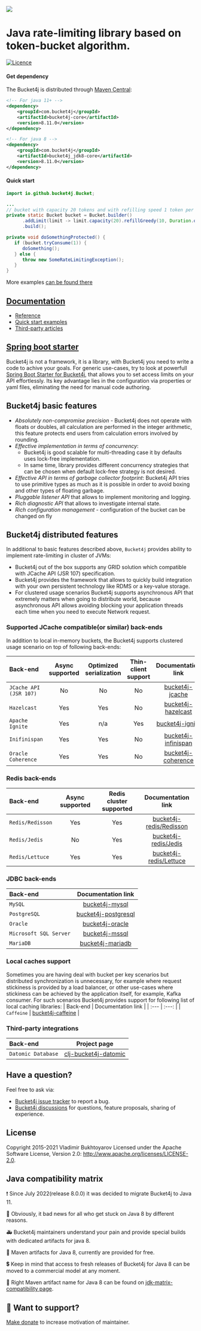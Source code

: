 ![](/asciidoc/src/main/docs/asciidoc/images/white-logo.png)

# Java rate-limiting library based on token-bucket algorithm.

[![Licence](https://img.shields.io/hexpm/l/plug.svg)](https://github.com/bucket4j/bucket4j/blob/master/LICENSE.txt)

#### Get dependency
The Bucket4j is distributed through [Maven Central](http://search.maven.org/):
```xml
<!-- For java 11+ -->
<dependency>
    <groupId>com.bucket4j</groupId>
    <artifactId>bucket4j-core</artifactId>
    <version>8.11.0</version>
</dependency>

<!-- For java 8 -->
<dependency>
    <groupId>com.bucket4j</groupId>
    <artifactId>bucket4j_jdk8-core</artifactId>
    <version>8.11.0</version>
</dependency>
```
#### Quick start
```java
import io.github.bucket4j.Bucket;

...
// bucket with capacity 20 tokens and with refilling speed 1 token per each 6 second
private static Bucket bucket = Bucket.builder()
      .addLimit(limit -> limit.capacity(20).refillGreedy(10, Duration.ofMinutes(1)))
      .build();

private void doSomethingProtected() {
   if (bucket.tryConsume(1)) {
      doSomething();    
   } else {
      throw new SomeRateLimitingException();
   }
}
```
More examples [can be found there](https://bucket4j.github.io/8.3.0/toc.html#quick-start-examples)

## [Documentation](https://bucket4j.github.io)
* [Reference](https://bucket4j.github.io/8.11.0/toc.html)
* [Quick start examples](https://bucket4j.github.io/8.11.0/toc.html#quick-start-examples)
* [Third-party articles](https://bucket4j.github.io/#third-party-articles)

## [Spring boot starter](https://github.com/MarcGiffing/bucket4j-spring-boot-starter)
Bucket4j is not a framework, it is a library, with Bucket4j you need to write a code to achive your goals. For generic use-cases, try to look at powerfull [Spring Boot Starter for Bucket4j](https://github.com/MarcGiffing/bucket4j-spring-boot-starter), that allows you to set access limits on your API effortlessly. Its key advantage lies in the configuration via properties or yaml files, eliminating the need for manual code authoring.

## Bucket4j basic features
* *Absolutely non-compromise precision* - Bucket4j does not operate with floats or doubles, all calculation are performed in the integer arithmetic, this feature protects end users from calculation errors involved by rounding.
* *Effective implementation in terms of concurrency*:
  - Bucket4j is good scalable for multi-threading case it by defaults uses lock-free implementation.
  - In same time, library provides different concurrency strategies that can be chosen when default lock-free strategy is not desired.
* *Effective API in terms of garbage collector footprint*: Bucket4j API tries to use primitive types as much as it is possible in order to avoid boxing and other types of floating garbage.
* *Pluggable listener API* that allows to implement monitoring and logging.
* *Rich diagnostic API* that allows to investigate internal state.
* *Rich configuration management* - configuration of the bucket can be changed on fly

## Bucket4j distributed features
In additional to basic features described above, ```Bucket4j``` provides ability to implement rate-limiting in cluster of JVMs:
- Bucket4j out of the box supports any GRID solution which compatible with JCache API (JSR 107) specification.
- Bucket4j provides the framework that allows to quickly build integration with your own persistent technology like RDMS or a key-value storage.
- For clustered usage scenarios Bucket4j supports asynchronous API that extremely matters when going to distribute world, because asynchronous API allows avoiding blocking your application threads each time when you need to execute Network request.

### Supported JCache compatible(or similar) back-ends
In addition to local in-memory buckets, the Bucket4j supports clustered usage scenario on top of following back-ends:

| Back-end                   |  Async supported | Optimized serialization | Thin-client support |                               Documentation link                               |
| :---                       | :---:            | :---:                   |:-------------------:|:------------------------------------------------------------------------------:|
| ```JCache API (JSR 107)``` |  No              | No                      |         No          |     [bucket4j-jcache](https://bucket4j.github.io/8.7.0/toc.html#bucket4j-jcache)     |
| ```Hazelcast```            |  Yes             | Yes                     |         No          |  [bucket4j-hazelcast](https://bucket4j.github.io/8.7.0/toc.html#bucket4j-hazelcast)  |
| ```Apache Ignite```        |  Yes             | n/a                     |         Yes         |     [bucket4j-ignite](https://bucket4j.github.io/8.7.0/toc.html#bucket4j-ignite)     |
| ```Inifinispan```          |  Yes             | Yes                     |         No          | [bucket4j-infinispan](https://bucket4j.github.io/8.7.0/toc.html#bucket4j-infinispan) |
| ```Oracle Coherence```     |  Yes             | Yes                     |         No          |  [bucket4j-coherence](https://bucket4j.github.io/8.7.0/toc.html#bucket4j-coherence)  |

### Redis back-ends
| Back-end                   |  Async supported | Redis cluster supported |                                                      Documentation link                                                      |
| :---                       | :---:            |:-----------------------:|:----------------------------------------------------------------------------------------------------------------------------:|
| ```Redis/Redisson```       |  Yes             |           Yes           | [bucket4j-redis/Redisson](https://bucket4j.github.io/8.7.0/toc.html#example-of-bucket-instantiation-via-redissonbasedproxymanager) |
| ```Redis/Jedis```          |  No              |           Yes           |    [bucket4j-redis/Jedis](https://bucket4j.github.io/8.7.0/toc.html#example-of-bucket-instantiation-via-jedisbasedproxymanager)    |
| ```Redis/Lettuce```        |  Yes             |           Yes           |   [bucket4j-redis/Lettuce](https://bucket4j.github.io/8.7.0/toc.html#example-of-bucket-instantiation-via-lettucebasedproxymanager) |

### JDBC back-ends
| Back-end                   |                                     Documentation link                                      |
|:---------------------------|:-------------------------------------------------------------------------------------------:|
| ```MySQL```                |       [bucket4j-mysql](https://bucket4j.github.io/8.11.0/toc.html#mysql-integration)        |
| ```PostgreSQL```           |  [bucket4j-postgresql](https://bucket4j.github.io/8.11.0/toc.html#postgresql-integration)   |
| ```Oracle```               |      [bucket4j-oracle](https://bucket4j.github.io/8.11.0/toc.html#oracle-integration)       |
| ```Microsoft SQL Server``` | [bucket4j-mssql](https://bucket4j.github.io/8.11.0/toc.html#microsoftsqlserver-integration) |
| ```MariaDB```              |     [bucket4j-mariadb](https://bucket4j.github.io/8.11.0/toc.html#mariadb-integration)      |


### Local caches support
Sometimes you are having deal with bucket per key scenarios but distributed synchronization is unnecessary, for example where request stickiness is provided by a load balancer, or other use-cases where stickiness can be achieved by the application itself, for example, Kafka consumer. For such scenarios Bucket4j provides support for following list of local caching libraries:
| Back-end                      | Documentation link      |
| :---                          | :---:                   |
| ```Caffeine```                | [bucket4j-caffeine](https://github.com/bucket4j/bucket4j/blob/7.3/bucket4j-caffeine/src/main/java/io/github/bucket4j/caffeine/CaffeineProxyManager.java)      |

### Third-party integrations
| Back-end                      |                               Project page                               |
| :---                          |:------------------------------------------------------------------------:|
| ```Datomic Database```        | [clj-bucket4j-datomic](https://github.com/fr33m0nk/clj-bucket4j-datomic) |

## Have a question?
Feel free to ask via:
* [Bucket4j issue tracker](https://github.com/bucket4j/bucket4j/issues/new) to report a bug.
* [Bucket4j discussions](https://github.com/bucket4j/bucket4j/discussions) for questions, feature proposals, sharing of experience.

## License
Copyright 2015-2021 Vladimir Bukhtoyarov
Licensed under the Apache Software License, Version 2.0: <http://www.apache.org/licenses/LICENSE-2.0>.

## Java compatibility matrix
:heavy_exclamation_mark: Since July 2022(release 8.0.0) it was decided to migrate Bucket4j to Java 11.

:shit: Obviously, it bad news for all who get stuck on Java 8 by different reasons.

:ambulance: Bucket4j maintainers understand your pain and provide special builds with dedicated artifacts for java 8.

:gift: Maven artifacts for Java 8, currently are provided for free. 

:heavy_dollar_sign: Keep in mind that access to fresh releases of Bucket4j for Java 8 can be moved to a commercial model at any moment.

:pill: Right Maven artifact name for Java 8 can be found on [jdk-matrix-compatibility page](java-compatibility-matrix.md).

## :beer: Want to support?
[Make donate](https://app.lava.top/ru/2716741203?donate=open) to increase motivation of maintainer.
